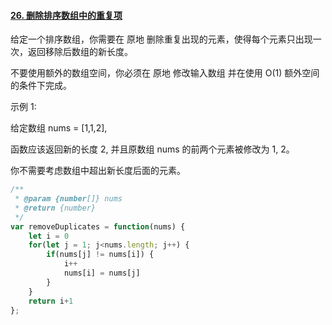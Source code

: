 #### [26. 删除排序数组中的重复项](https://leetcode-cn.com/problems/remove-duplicates-from-sorted-array/)

给定一个排序数组，你需要在 原地 删除重复出现的元素，使得每个元素只出现一次，返回移除后数组的新长度。

不要使用额外的数组空间，你必须在 原地 修改输入数组 并在使用 O(1) 额外空间的条件下完成。

 

示例 1:

给定数组 nums = [1,1,2], 

函数应该返回新的长度 2, 并且原数组 nums 的前两个元素被修改为 1, 2。 

你不需要考虑数组中超出新长度后面的元素。



```javascript
/**
 * @param {number[]} nums
 * @return {number}
 */
var removeDuplicates = function(nums) {
    let i = 0
    for(let j = 1; j<nums.length; j++) {
        if(nums[j] != nums[i]) {
            i++
            nums[i] = nums[j]
        }
    }
    return i+1
};
```

